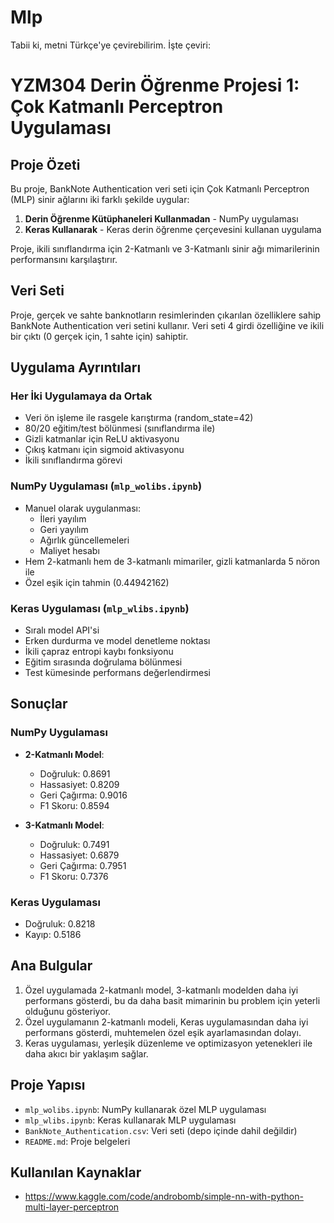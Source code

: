 # Mlp
Tabii ki, metni Türkçe'ye çevirebilirim. İşte çeviri:

# YZM304 Derin Öğrenme Projesi 1: Çok Katmanlı Perceptron Uygulaması

## Proje Özeti
Bu proje, BankNote Authentication veri seti için Çok Katmanlı Perceptron (MLP) sinir ağlarını iki farklı şekilde uygular:
1. **Derin Öğrenme Kütüphaneleri Kullanmadan** - NumPy uygulaması
2. **Keras Kullanarak** - Keras derin öğrenme çerçevesini kullanan uygulama

Proje, ikili sınıflandırma için 2-Katmanlı ve 3-Katmanlı sinir ağı mimarilerinin performansını karşılaştırır.

## Veri Seti
Proje, gerçek ve sahte banknotların resimlerinden çıkarılan özelliklere sahip BankNote Authentication veri setini kullanır. Veri seti 4 girdi özelliğine ve ikili bir çıktı (0 gerçek için, 1 sahte için) sahiptir.

## Uygulama Ayrıntıları

### Her İki Uygulamaya da Ortak
- Veri ön işleme ile rasgele karıştırma (random_state=42)
- 80/20 eğitim/test bölünmesi (sınıflandırma ile)
- Gizli katmanlar için ReLU aktivasyonu
- Çıkış katmanı için sigmoid aktivasyonu
- İkili sınıflandırma görevi

### NumPy Uygulaması (`mlp_wolibs.ipynb`)
- Manuel olarak uygulanması:
  - İleri yayılım
  - Geri yayılım
  - Ağırlık güncellemeleri
  - Maliyet hesabı
- Hem 2-katmanlı hem de 3-katmanlı mimariler, gizli katmanlarda 5 nöron ile
- Özel eşik için tahmin (0.44942162)

### Keras Uygulaması (`mlp_wlibs.ipynb`)
- Sıralı model API'si
- Erken durdurma ve model denetleme noktası
- İkili çapraz entropi kaybı fonksiyonu
- Eğitim sırasında doğrulama bölünmesi
- Test kümesinde performans değerlendirmesi

## Sonuçlar

### NumPy Uygulaması
- **2-Katmanlı Model**:
  - Doğruluk: 0.8691
  - Hassasiyet: 0.8209
  - Geri Çağırma: 0.9016
  - F1 Skoru: 0.8594

- **3-Katmanlı Model**:
  - Doğruluk: 0.7491
  - Hassasiyet: 0.6879
  - Geri Çağırma: 0.7951
  - F1 Skoru: 0.7376

### Keras Uygulaması
- Doğruluk: 0.8218
- Kayıp: 0.5186

## Ana Bulgular
1. Özel uygulamada 2-katmanlı model, 3-katmanlı modelden daha iyi performans gösterdi, bu da daha basit mimarinin bu problem için yeterli olduğunu gösteriyor.
2. Özel uygulamanın 2-katmanlı modeli, Keras uygulamasından daha iyi performans gösterdi, muhtemelen özel eşik ayarlamasından dolayı.
3. Keras uygulaması, yerleşik düzenleme ve optimizasyon yetenekleri ile daha akıcı bir yaklaşım sağlar.


## Proje Yapısı
- `mlp_wolibs.ipynb`: NumPy kullanarak özel MLP uygulaması
- `mlp_wlibs.ipynb`: Keras kullanarak MLP uygulaması
- `BankNote_Authentication.csv`: Veri seti (depo içinde dahil değildir)
- `README.md`: Proje belgeleri


## Kullanılan Kaynaklar
- https://www.kaggle.com/code/androbomb/simple-nn-with-python-multi-layer-perceptron
